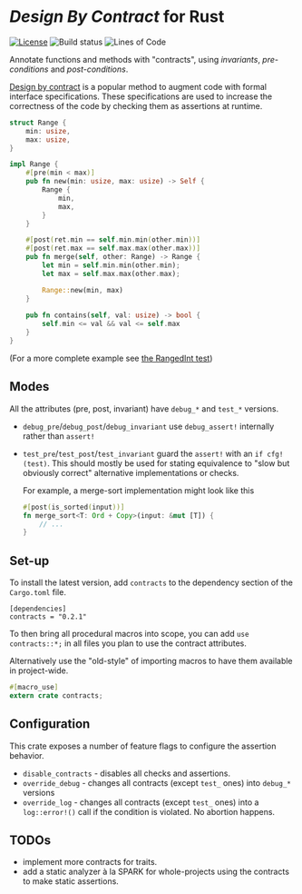 # *Design By Contract* for Rust

[![License][license]][LICENSE]
![Build status][build]
![Lines of Code][loc]

[license]: https://img.shields.io/badge/license-MPL%202.0-blue.svg
[build]: https://gitlab.com/karroffel/contracts/badges/master/build.svg
[loc]: https://tokei.rs/b1/gitlab/karroffel/contracts?category=code

Annotate functions and methods with "contracts", using *invariants*, *pre-conditions* and *post-conditions*.

[Design by contract][dbc] is a popular method to augment code with formal interface specifications.
These specifications are used to increase the correctness of the code by checking them as assertions at runtime.

[dbc]: https://en.wikipedia.org/wiki/Design_by_contract

```rust
struct Range {
    min: usize,
    max: usize,
}

impl Range {
    #[pre(min < max)]
    pub fn new(min: usize, max: usize) -> Self {
        Range {
            min,
            max,
        }
    }

    #[post(ret.min == self.min.min(other.min))]
    #[post(ret.max == self.max.max(other.max))]
    pub fn merge(self, other: Range) -> Range {
        let min = self.min.min(other.min);
        let max = self.max.max(other.max);

        Range::new(min, max)
    }
    
    pub fn contains(self, val: usize) -> bool {
        self.min <= val && val <= self.max
    }
}
```

(For a more complete example see [the RangedInt test][rit])

[rit]: tests/ranged_int.rs

## Modes

All the attributes (pre, post, invariant) have `debug_*` and `test_*` versions.

- `debug_pre`/`debug_post`/`debug_invariant` use `debug_assert!` internally rather than `assert!`
- `test_pre`/`test_post`/`test_invariant` guard the `assert!` with an `if cfg!(test)`.
  This should mostly be used for stating equivalence to "slow but obviously correct" alternative implementations or checks.
  
  For example, a merge-sort implementation might look like this
  ```rust
  #[post(is_sorted(input))]
  fn merge_sort<T: Ord + Copy>(input: &mut [T]) {
      // ...
  }
  ```

## Set-up

To install the latest version, add `contracts` to the dependency section of the `Cargo.toml` file.

```
[dependencies]
contracts = "0.2.1"
```

To then bring all procedural macros into scope, you can add `use contracts::*;` in all files you plan
to use the contract attributes.

Alternatively use the "old-style" of importing macros to have them available in project-wide.

```rust
#[macro_use]
extern crate contracts;
```

## Configuration

This crate exposes a number of feature flags to configure the assertion behavior.

 - `disable_contracts` - disables all checks and assertions.
 - `override_debug` - changes all contracts (except `test_` ones) into `debug_*` versions
 - `override_log` - changes all contracts (except `test_` ones) into a `log::error!()` call if the condition is violated.
   No abortion happens.


## TODOs

 - implement more contracts for traits.
 - add a static analyzer à la SPARK for whole-projects using the contracts to make static assertions.